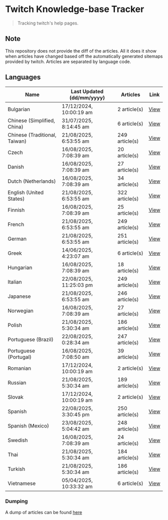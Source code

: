 # Twitch Knowledge-base Tracker
> Tracking twitch's help pages. 

## Note
This repository does not provide the diff of the articles. All it does it show when articles have changed based
off the automatically generated sitemaps provided by twitch. Articles are separated by language code.

## Languages

| Name                          | Last Updated (dd/mm/yyyy) | Articles       | Link                   |
|-------------------------------|---------------------------|----------------|------------------------|
| Bulgarian                     | 17/12/2024, 10:00:19 am   | 2 article(s)   | [View](docs/bg.md)     |
| Chinese (Simplified, China)   | 31/07/2025, 8:14:45 am    | 6 article(s)   | [View](docs/zh_CN.md)  |
| Chinese (Traditional, Taiwan) | 21/08/2025, 6:53:55 am    | 249 article(s) | [View](docs/zh_TW.md)  |
| Czech                         | 16/08/2025, 7:08:39 am    | 20 article(s)  | [View](docs/cs.md)     |
| Danish                        | 16/08/2025, 7:08:39 am    | 27 article(s)  | [View](docs/da.md)     |
| Dutch (Netherlands)           | 16/08/2025, 7:08:39 am    | 34 article(s)  | [View](docs/nl_NL.md)  |
| English (United States)       | 21/08/2025, 6:53:55 am    | 322 article(s) | [View](docs/en_US.md)  |
| Finnish                       | 16/08/2025, 7:08:39 am    | 25 article(s)  | [View](docs/fi.md)     |
| French                        | 21/08/2025, 6:53:55 am    | 249 article(s) | [View](docs/fr.md)     |
| German                        | 21/08/2025, 6:53:55 am    | 251 article(s) | [View](docs/de.md)     |
| Greek                         | 14/06/2025, 4:23:07 am    | 6 article(s)   | [View](docs/el.md)     |
| Hungarian                     | 16/08/2025, 7:08:39 am    | 18 article(s)  | [View](docs/hu.md)     |
| Italian                       | 22/08/2025, 11:25:03 pm   | 249 article(s) | [View](docs/it.md)     |
| Japanese                      | 21/08/2025, 6:53:55 am    | 246 article(s) | [View](docs/ja.md)     |
| Norwegian                     | 16/08/2025, 7:08:39 am    | 27 article(s)  | [View](docs/no.md)     |
| Polish                        | 21/08/2025, 5:30:34 am    | 186 article(s) | [View](docs/pl.md)     |
| Portuguese (Brazil)           | 22/08/2025, 0:28:34 am    | 247 article(s) | [View](docs/pt_BR.md)  |
| Portuguese (Portugal)         | 16/08/2025, 7:08:50 am    | 39 article(s)  | [View](docs/pt_PT.md)  |
| Romanian                      | 17/12/2024, 10:00:19 am   | 2 article(s)   | [View](docs/ro.md)     |
| Russian                       | 21/08/2025, 5:30:34 am    | 189 article(s) | [View](docs/ru.md)     |
| Slovak                        | 17/12/2024, 10:00:19 am   | 2 article(s)   | [View](docs/sk.md)     |
| Spanish                       | 22/08/2025, 3:30:45 pm    | 250 article(s) | [View](docs/es.md)     |
| Spanish (Mexico)              | 23/08/2025, 5:04:42 am    | 248 article(s) | [View](docs/es_MX.md)  |
| Swedish                       | 16/08/2025, 7:08:39 am    | 24 article(s)  | [View](docs/sv.md)     |
| Thai                          | 21/08/2025, 5:30:34 am    | 184 article(s) | [View](docs/th.md)     |
| Turkish                       | 21/08/2025, 5:30:34 am    | 186 article(s) | [View](docs/tr.md)     |
| Vietnamese                    | 05/04/2025, 10:33:32 am   | 6 article(s)   | [View](docs/vi.md)     |

### Dumping
A dump of articles can be found [here](docs/RAW.md)